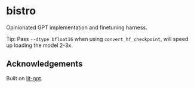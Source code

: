 # bistro

Opinionated GPT implementation and finetuning harness.

Tip: Pass `--dtype bfloat16` when using `convert_hf_checkpoint`, will speed up loading the model 2-3x.

## Acknowledgements

Built on [lit-gpt](https://github.com/Lightning-AI/lit-gpt).
